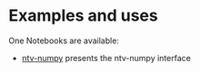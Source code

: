 # Examples and uses

One Notebooks are available:

- [ntv-numpy](https://nbviewer.org/github/loco-philippe/ntv-numpy/blob/main/example/example_ntv_numpy.ipynb) presents the ntv-numpy interface

